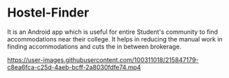 # Hostel-Finder
It is an Android app which is useful for entire Student's community to find accommodations near their college. It helps in reducing the manual work in finding accommodations and cuts the in between brokerage.

https://user-images.githubusercontent.com/100311018/215847179-c8ea6fca-c25d-4aeb-bcff-2a8030fdfe74.mp4

